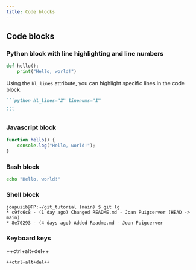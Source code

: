 ```yaml
---
title: Code blocks
---
```


## Code blocks
### Python block with line highlighting and line numbers
```python hl_lines="2" linenums="1"
def hello():
    print("Hello, world!")
```

Using the `hl_lines` attribute, you can highlight specific
lines in the code block.
````md
```python hl_lines="2" linenums="1"
...
```
````

### Javascript block
```javascript
function hello() {
    console.log("Hello, world!");
}
```

### Bash block
```bash
echo "Hello, world!"
```

### Shell block
```shell
joapuiib@FP:~/git_tutorial (main) $ git lg
* c9fc6c8 - (1 day ago) Changed README.md - Joan Puigcerver (HEAD -> main)
* 8e70293 - (4 days ago) Added Readme.md - Joan Puigcerver
```

### Keyboard keys
++ctrl+alt+del++

```md
++ctrl+alt+del++
```
